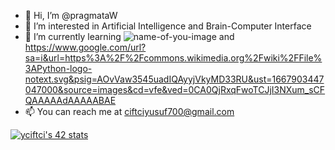 - 👋 Hi, I’m @pragmataW
- 👀 I’m interested in Artificial Intelligence and Brain-Computer Interface
- 🌱 I’m currently learning ![name-of-you-image](https://upload.wikimedia.org/wikipedia/commons/thumb/c/c3/Python-logo-notext.svg/1869px-Python-logo-notext.svg.png) and https://www.google.com/url?sa=i&url=https%3A%2F%2Fcommons.wikimedia.org%2Fwiki%2FFile%3APython-logo-notext.svg&psig=AOvVaw3545uadIQAyyjVkyMD33RU&ust=1667903447047000&source=images&cd=vfe&ved=0CA0QjRxqFwoTCJjI3NXum_sCFQAAAAAdAAAAABAE
- 📫 You can reach me at ciftciyusuf700@gmail.com

[![yciftci's 42 stats](https://badge42.vercel.app/api/v2/cla5ig5os00060gmk26i694gu/stats?cursusId=21&coalitionId=231)](https://github.com/JaeSeoKim/badge42)
